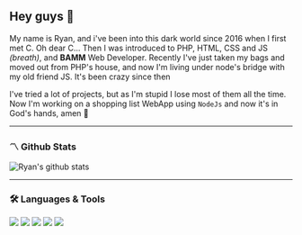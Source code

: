 ## Hey guys 👋
My name is Ryan, and i've been into this dark world since 2016 when I first met C. Oh dear C...
Then I was introduced to PHP, HTML, CSS and JS _(breath)_, and **BAMM** Web Developer.
Recently I've just taken my bags and moved out from PHP's house, and now I'm living under node's bridge with my old friend JS. It's been crazy since then

I've tried a lot of projects, but as I'm stupid I lose most of them all the time. Now I'm working on a shopping list WebApp using `NodeJs` and now it's in God's hands, amen 🙏

---
### 〽️ Github Stats

![Ryan's github stats](https://github-readme-stats.vercel.app/api?username=ryanmattos&theme=blueberry&show_icons=true&hide_title=true)

---
### 🛠 Languages & Tools
![](https://img.shields.io/badge/Plataform-Node.js-informational?style=for-the-badge&logo=node.js&labelColor=242938&logoColor=white&color=13b982)
![](https://img.shields.io/badge/Code_Editor-VS_Code-informational?style=for-the-badge&logo=visual-studio-code&labelColor=242938&logoColor=white&color=13b982)
![](https://img.shields.io/badge/Language-PHP-informational?style=for-the-badge&logo=php&labelColor=242938&logoColor=white&color=13b982)
![](https://img.shields.io/badge/Language-JavaScript-informational?style=for-the-badge&logo=javascript&labelColor=242938&logoColor=white&color=13b982)
![](https://img.shields.io/badge/Language-C-informational?style=for-the-badge&logo=c&labelColor=242938&logoColor=white&color=13b982)
